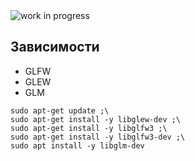 <img alt="work in progress" src="https://raw.githubusercontent.com/LupanovEvgeniyHTML/LupanovEvgeniyHTML/main/img/work_in_progress.jpg"/>

## Зависимости

- GLFW
- GLEW
- GLM
```
sudo apt-get update ;\
sudo apt-get install -y libglew-dev ;\
sudo apt-get install -y libglfw3 ;\
sudo apt-get install -y libglfw3-dev ;\
sudo apt install -y libglm-dev
```
